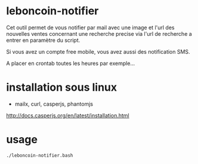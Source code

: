 # leboncoin-notifier

Cet outil permet de vous notifier par mail avec une image et l'url des nouvelles ventes concernant une recherche precise via l'url de recherche a entrer en paramètre du script.

Si vous avez un compte free mobile, vous avez aussi des notification SMS.

A placer en crontab toutes les heures par exemple...

# installation sous linux
-  mailx, curl, casperjs, phantomjs

http://docs.casperjs.org/en/latest/installation.html

# usage
`./leboncoin-notifier.bash`


